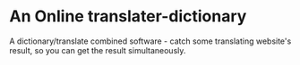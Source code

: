 # An Online translater-dictionary
A dictionary/translate combined software - catch some translating website's result, so you can get the result simultaneously.
